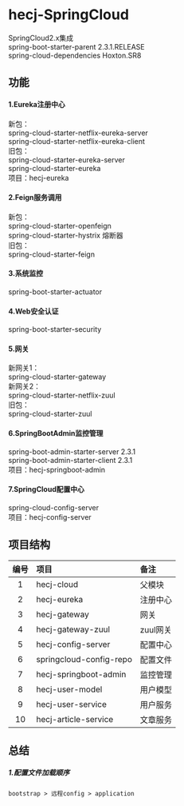 
# hecj-SpringCloud
SpringCloud2.x集成  
spring-boot-starter-parent 2.3.1.RELEASE  
spring-cloud-dependencies Hoxton.SR8

## 功能
#### 1.Eureka注册中心
  新包：  
  spring-cloud-starter-netflix-eureka-server  
  spring-cloud-starter-netflix-eureka-client  
  旧包：  
  spring-cloud-starter-eureka-server  
  spring-cloud-starter-eureka  
  项目：hecj-eureka
  
#### 2.Feign服务调用
  新包：  
  spring-cloud-starter-openfeign   
  spring-cloud-starter-hystrix 熔断器  
  旧包：  
  spring-cloud-starter-feign  
  
#### 3.系统监控
  spring-boot-starter-actuator
  
#### 4.Web安全认证
  spring-boot-starter-security
  
#### 5.网关
  新网关1：  
  spring-cloud-starter-gateway  
  新网关2：  
  spring-cloud-starter-netflix-zuul  
  旧包：  
  spring-cloud-starter-zuul  
 
#### 6.SpringBootAdmin监控管理
  spring-boot-admin-starter-server 2.3.1  
  spring-boot-admin-starter-client 2.3.1   
  项目：hecj-springboot-admin  
  
#### 7.SpringCloud配置中心  
   spring-cloud-config-server   
   项目：hecj-config-server  

## 项目结构
| 编号 | 项目| 备注|
| :-----:| :---- | :---- |
| 1 | hecj-cloud | 父模块 |
| 2 | hecj-eureka | 注册中心 |
| 3 | hecj-gateway | 网关 |
| 4 | hecj-gateway-zuul | zuul网关 |
| 5 | hecj-config-server | 配置中心 |
| 6 | springcloud-config-repo | 配置文件 |
| 7 | hecj-springboot-admin | 监控管理 |
| 8 | hecj-user-model | 用户模型 |
| 9 | hecj-user-service | 用户服务 |
| 10 | hecj-article-service | 文章服务 |


## 总结
##### 1.配置文件加载顺序
    bootstrap > 远程config > application

